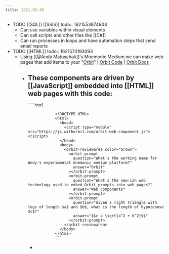 ```yaml
---
title: 2021-05-20
---
```


- TODO [[SQL]] [[SSIS]]
  todo:: 1621553874908
	- Can use variables within visual elements
	- Can call scripts and other files like [[C#]]
	- Can run processes in loops and have automation steps that send email reports
- TODO [[HTML]]
  todo:: 1621570193093
	- Using [[@Andy Matuschak]]'s Mnemonic Medium we can make web pages that add items to your "[Orbit](https://withorbit.com/)" | [Orbit Code](https://github.com/andymatuschak/orbit) | [Orbit Docs](https://docs.withorbit.com/)
		- These components are driven by [[JavaScript]] embedded into [[HTML]] web pages with this code:
			-
			  ```html
			  			  
			  			  <!DOCTYPE HTML>
			  			  <html>
			  			    <head>
			  			      <script type="module" src="https://js.withorbit.com/orbit-web-component.js"></script>
			  			    </head>
			  			    <body>
			  			      <orbit-reviewarea color="brown">
			  			        <orbit-prompt
			  			          question="What's the working name for Andy's experimental mnemonic medium platform?"
			  			          answer="Orbit"
			  			        ></orbit-prompt>
			  			        <orbit-prompt
			  			          question="What's the new-ish web technology used to embed Orbit prompts into web pages?"
			  			          answer="Web components"
			  			        ></orbit-prompt>
			  			        <orbit-prompt
			  			          question="Given a right triangle with legs of length $a$ and $b$, what is the length of hypotenuse $c$?"
			  			          answer="$$c = \sqrt{a^2 + b^2}$$"
			  			        ></orbit-prompt>
			  			      </orbit-reviewarea>
			  			    </body>
			  			  </html>
			  			  ```
			-